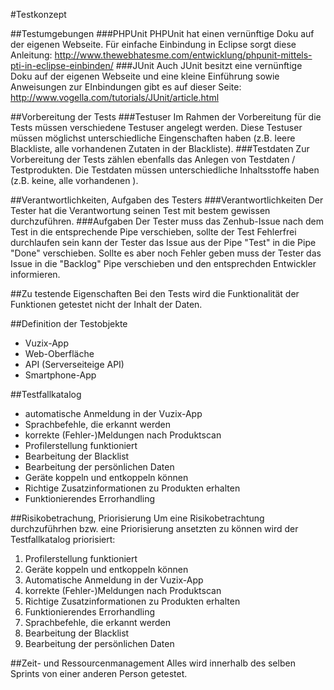 #Testkonzept

##Testumgebungen
###PHPUnit
PHPUnit hat einen vernünftige Doku auf der eigenen Webseite. Für einfache Einbindung in Eclipse sorgt diese Anleitung: http://www.thewebhatesme.com/entwicklung/phpunit-mittels-pti-in-eclipse-einbinden/
###JUnit
Auch JUnit besitzt eine vernünftige Doku auf der eigenen Webseite und eine kleine Einführung sowie Anweisungen zur EInbindungen gibt es auf dieser Seite: http://www.vogella.com/tutorials/JUnit/article.html

##Vorbereitung der Tests
###Testuser
Im Rahmen der Vorbereitung für die Tests müssen verschiedene Testuser angelegt werden. Diese Testuser müssen möglichst unterschiedliche Eingenschaften haben (z.B. leere Blackliste, alle vorhandenen Zutaten in der Blackliste).
###Testdaten
Zur Vorbereitung der Tests zählen ebenfalls das Anlegen von Testdaten / Testprodukten. Die Testdaten müssen unterschiedliche Inhaltsstoffe haben (z.B. keine, alle vorhandenen ).

##Verantwortlichkeiten, Aufgaben des Testers
###Verantwortlichkeiten
Der Tester hat die Verantwortung seinen Test mit bestem gewissen durchzuführen.
###Aufgaben
Der Tester muss das Zenhub-Issue nach dem Test in die entsprechende Pipe verschieben, sollte der Test Fehlerfrei durchlaufen sein kann der Tester das Issue aus der Pipe "Test" in die Pipe "Done" verschieben. Sollte es aber noch Fehler geben muss der Tester das Issue in die "Backlog" Pipe verschieben und den entsprechden Entwickler informieren.

##Zu testende Eigenschaften
Bei den Tests wird die Funktionalität der Funktionen getestet nicht der Inhalt der Daten. 

##Definition der Testobjekte
- Vuzix-App
- Web-Oberfläche
- API (Serverseiteige API)
- Smartphone-App


##Testfallkatalog
- automatische Anmeldung in der Vuzix-App
- Sprachbefehle, die erkannt werden
- korrekte (Fehler-)Meldungen nach Produktscan
- Profilerstellung funktioniert
- Bearbeitung der Blacklist
- Bearbeitung der persönlichen Daten
- Geräte koppeln und entkoppeln können
- Richtige Zusatzinformationen zu Produkten erhalten
- Funktionierendes Errorhandling

##Risikobetrachung, Priorisierung
Um eine Risikobetrachtung durchzuführhen bzw. eine Priorisierung ansetzten zu können wird der Testfallkatalog priorisiert:

1.	Profilerstellung funktioniert
2.	Geräte koppeln und entkoppeln können
3.	Automatische Anmeldung in der Vuzix-App
4.	korrekte (Fehler-)Meldungen nach Produktscan
5.	Richtige Zusatzinformationen zu Produkten erhalten
6.	Funktionierendes Errorhandling
7.	Sprachbefehle, die erkannt werden
8.	Bearbeitung der Blacklist
9.	Bearbeitung der persönlichen Daten

##Zeit- und Ressourcenmanagement
Alles wird innerhalb des selben Sprints von einer anderen Person getestet.
